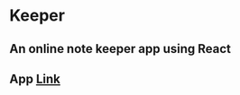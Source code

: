 # Keeper

## An online note keeper app using React

## App [Link](https://keeper-grhd.onrender.com/)

